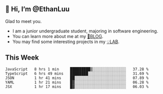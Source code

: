 ## 👋 Hi, I’m @EthanLuu

Glad to meet you.

- I am a junior undergraduate student, majoring in software engineering.
- You can learn more about me at my [📝BLOG](https://blog.ethanloo.top).
- You may find some interesting projects in my [💡LAB](https://lab.ethanloo.top).

## This Week
<!--START_SECTION:waka-->
```text
JavaScript   8 hrs 1 min     █████████▒░░░░░░░░░░░░░░░   37.28 % 
TypeScript   6 hrs 49 mins   ████████░░░░░░░░░░░░░░░░░   31.69 % 
JSON         1 hr 41 mins    ██░░░░░░░░░░░░░░░░░░░░░░░   07.89 % 
YAML         1 hr 21 mins    █▓░░░░░░░░░░░░░░░░░░░░░░░   06.28 % 
JSX          1 hr 17 mins    █▓░░░░░░░░░░░░░░░░░░░░░░░   06.03 % 
```
<!--END_SECTION:waka-->
